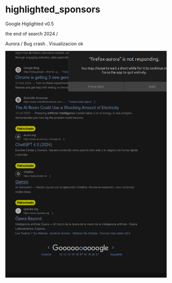 # highlighted_sponsors
Google Higlighted v0.5

the end of search  2024 /

Aurora / Bug crash . Visualizacion ok 

![Visualizacion ok](/bug_current_status.png)
